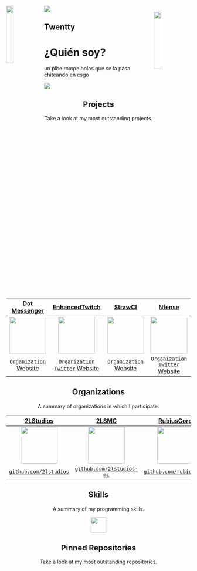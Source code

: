 ![](https://hit.yhype.me/github/profile?user_id=44925968)
<img align='left' src='https://github.com/twentty-nd/downloads/raw/main/68747470733a2f2f6d656469612e67697068792e636f6d2f6d656469612f6870463952394d3150484e3565356c6953782f67697068792e676966.gif' width='20%'>  
<img align='right' src='https://github.com/twentty-nd/downloads/blob/main/maxi-martinez-7-10162019-791630.jpg' width='20%'>  

## Twentty
# ¿Quién soy?
un pibe rompe bolas que se la pasa chiteando en csgo
  
![](https://komarev.com/ghpvc/?username=twentty-nd&color=blueviolet)

<h2 align="center">Projects</h2>
<p align="center">Take a look at my most outstanding projects.</p>
  
| <a href="https://dotmsn.com" target="_blank">**Dot Messenger**</a> | <a href="https://enhancedtwitch.com" target="_blank">**EnhancedTwitch**</a> | <a href="https://strawci.com/" target="_blank">**StrawCI**</a> | <a href="https://nfense.com/" target="_blank">**Nfense**</a> |
| :---: | :---: | :---: | :---: |
<img align='center' src='https://avatars.githubusercontent.com/u/77628453?s=200&v=4' width="100px"  height='100px'> | <img align='center' width="100px" src='https://avatars.githubusercontent.com/u/76667263?s=200&v=4' height='100px'>  | <img align='center' src='https://avatars.githubusercontent.com/u/81942507?s=200&v=4' width="100px" height='100px'> | <img align='center' src='https://avatars.githubusercontent.com/u/86208275?s=200&v=4' width="100px" height='100px'> |
| <a href="https://github.com/dotmsn" target="_blank">`Organization`</a> <a href="https://dotmsn.com" target="_blank">Website</a> | <a href="https://github.com/enhancedtwitch" target="_blank">`Organization`</a> <a href="https://twitter.com/enhancedtwitch" target="_blank">`Twitter`</a> <a href="https://enhancedtwitch.com" target="_blank">Website</a> | <a href="https://github.com/strawci" target="_blank">`Organization`</a> <a href="https://strawci.com" target="_blank">Website</a> | <a href="https://github.com/nfense" target="_blank">`Organization`</a> <a href="https://twitter.com/netfense" target="_blank">`Twitter`</a> <a href="https://nfense.com" target="_blank">Website</a> |

<h2 align="center">Organizations</h2>
<p align="center">A summary of organizations in which I participate.</p>

| <a href="https://github.com/2lstudios" target="_blank">**2LStudios**</a> | <a href="https://github.com/2LStudios-MC" target="_blank">**2LSMC**</a> | <a href="https://github.com/rubiuscorp" target="_blank">**RubiusCorp**</a> | <a href="https://github.com/playpulse" target="_blank">**ArkFlame**</a> |
|:---: | :---: | :---: | :---:|
| <img align='center' src='https://avatars0.githubusercontent.com/u/47465684?s=200&v=4' height='100px'> | <img align='center' src='https://avatars2.githubusercontent.com/u/53847752?s=200&v=4' height='100px'> | <img align='center' src='https://avatars2.githubusercontent.com/u/60458264?s=200&v=4' height='100px'>  | <img align='center' src='https://avatars.githubusercontent.com/u/47249069?s=200&v=4' height='100px'> |
| <a href="http://github.com/2lstudios" target="_blank">`github.com/2lstudios`</a> | <a href="http://github.com/2lstudios-mc" target="_blank">`github.com/2lstudios-mc`</a> | <a href="https://github.com/rubiuscorp" target="_blank">`github.com/rubiuscorp`</a> | <a href="https://github.com/arkflame" target="_blank">`github.com/arkflame`</a> |

<h2 align="center">Skills</h2>
<p align="center">A summary of my programming skills.</p>

<p align="center">
  <img src='https://raw.githubusercontent.com/sammwyy/sammwyy/master/skills/csharp.png' height='42px'/>

<h2 align="center">Pinned Repositories</h2>
<p align="center">Take a look at my most outstanding repositories.</p>
